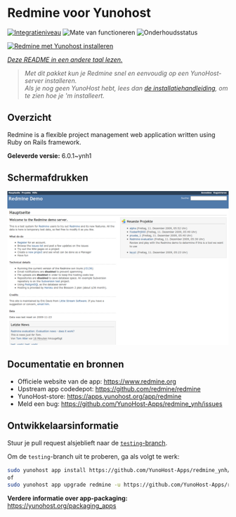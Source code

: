 <!--
NB: Deze README is automatisch gegenereerd door <https://github.com/YunoHost/apps/tree/master/tools/readme_generator>
Hij mag NIET handmatig aangepast worden.
-->

# Redmine voor Yunohost

[![Integratieniveau](https://dash.yunohost.org/integration/redmine.svg)](https://ci-apps.yunohost.org/ci/apps/redmine/) ![Mate van functioneren](https://ci-apps.yunohost.org/ci/badges/redmine.status.svg) ![Onderhoudsstatus](https://ci-apps.yunohost.org/ci/badges/redmine.maintain.svg)

[![Redmine met Yunohost installeren](https://install-app.yunohost.org/install-with-yunohost.svg)](https://install-app.yunohost.org/?app=redmine)

*[Deze README in een andere taal lezen.](./ALL_README.md)*

> *Met dit pakket kun je Redmine snel en eenvoudig op een YunoHost-server installeren.*  
> *Als je nog geen YunoHost hebt, lees dan [de installatiehandleiding](https://yunohost.org/install), om te zien hoe je 'm installeert.*

## Overzicht

Redmine is a flexible project management web application written using Ruby on Rails framework.


**Geleverde versie:** 6.0.1~ynh1

## Schermafdrukken

![Schermafdrukken van Redmine](./doc/screenshots/Redmine-demo.png)

## Documentatie en bronnen

- Officiele website van de app: <https://www.redmine.org>
- Upstream app codedepot: <https://github.com/redmine/redmine>
- YunoHost-store: <https://apps.yunohost.org/app/redmine>
- Meld een bug: <https://github.com/YunoHost-Apps/redmine_ynh/issues>

## Ontwikkelaarsinformatie

Stuur je pull request alsjeblieft naar de [`testing`-branch](https://github.com/YunoHost-Apps/redmine_ynh/tree/testing).

Om de `testing`-branch uit te proberen, ga als volgt te werk:

```bash
sudo yunohost app install https://github.com/YunoHost-Apps/redmine_ynh/tree/testing --debug
of
sudo yunohost app upgrade redmine -u https://github.com/YunoHost-Apps/redmine_ynh/tree/testing --debug
```

**Verdere informatie over app-packaging:** <https://yunohost.org/packaging_apps>
